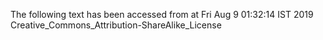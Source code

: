 The following text has been accessed from at Fri Aug 9 01:32:14 IST 2019
Creative_Commons_Attribution-ShareAlike_License
